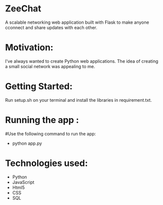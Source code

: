# ZeeChat
A scalable networking web application built with Flask to make anyone cconnect and share updates with each other.

# Motivation: 
I've always wanted to create Python web applications. The idea of creating a small social network was appealing to me. 

# Getting Started: 
Run setup.sh on your terminal and install the libraries in requirement.txt. 

# Running the app :
#Use the following command to run the app:
* python app.py

# Technologies used: 
* Python 
* JavaScript
* Html5
* CSS
* SQL

